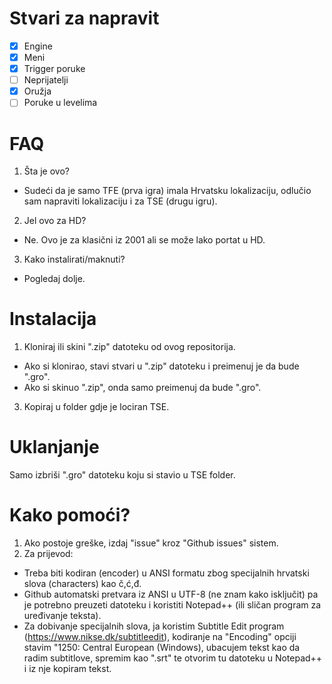 # Stvari za napravit
- [X] Engine
- [X] Meni
- [X] Trigger poruke
- [ ] Neprijatelji
- [X] Oružja
- [ ] Poruke u levelima

# FAQ
1. Šta je ovo?
  * Sudeći da je samo TFE (prva igra) imala Hrvatsku lokalizaciju, odlučio sam napraviti lokalizaciju i za TSE (drugu igru).
2. Jel ovo za HD?
  * Ne. Ovo je za klasični iz 2001 ali se može lako portat u HD.
3. Kako instalirati/maknuti?
  * Pogledaj dolje.
  
# Instalacija
1. Kloniraj ili skini ".zip" datoteku od ovog repositorija.
- Ako si klonirao, stavi stvari u ".zip" datoteku i preimenuj je da bude ".gro".
- Ako si skinuo ".zip", onda samo preimenuj da bude ".gro".
3. Kopiraj u folder gdje je lociran TSE.

# Uklanjanje
Samo izbriši ".gro" datoteku koju si stavio u TSE folder.

# Kako pomoći?
1. Ako postoje greške, izdaj "issue" kroz "Github issues" sistem.
2. Za prijevod:
- Treba biti kodiran (encoder) u ANSI formatu zbog specijalnih hrvatski slova (characters) kao č,ć,đ.
- Github automatski pretvara iz ANSI u UTF-8 (ne znam kako isključit) pa je potrebno preuzeti datoteku i koristiti Notepad++ (ili sličan program za uređivanje teksta).
- Za dobivanje specijalnih slova, ja koristim Subtitle Edit program (https://www.nikse.dk/subtitleedit), kodiranje na "Encoding" opciji stavim "1250: Central European (Windows), ubacujem tekst kao da radim subtitlove, spremim kao ".srt" te otvorim tu datoteku u Notepad++ i iz nje kopiram tekst.
